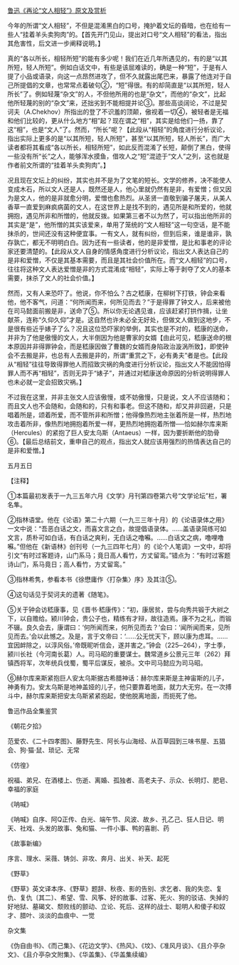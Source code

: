 [鲁迅《再论“文人相轻”》原文及赏析](https://www.vrrw.net/wx/8618.html)

今年的所谓“文人相轻”，不但是混淆黑白的口号，掩护着文坛的昏暗，也在给有一些人“挂着羊头卖狗肉”的。【首先开门见山，提出对口号“文人相轻”的看法，指出其危害性，后文进一步阐释说明。】

真的“各以所长，相轻所短”的能有多少呢！我们在近几年所遇见的，有的是“以其所短，轻人所短”。例如白话文中，有些是该屈难读的，确是一种“短”，于是有人提了小品或语录，向这一点昂然进攻了，但不久就露出尾巴来，暴露了他连对于自己所提倡的文章，也常常点着破句②，“短”得很。有的却简直是“以其所短，轻人所长”了。例如轻蔑“杂文”的人，不但他所用的也是“杂文”，而他的“杂文”，比起他所轻蔑的别的“杂文”来，还拙劣到不能相提并论③。那些高谈阔论，不过是契诃夫（A.Chekhov）所指出的登了不识羞的顶颠，傲视着一切④，被轻者是无福和他们比较的，更从什么地方“相”起？现在谓之“相”，其实是给他们一扬，靠了这“相”，也是“文人”了。然而，“所长”呢？【此段从“相轻”的角度进行分析议论，指出实际上更多的是“以其所短，轻人所短”，甚至“以其所短，轻人所长”，而广大读者都将其看成“各以所长，相轻所短”，如此反而混淆了长短，颠倒了黑白，使得一些没有所“长”之人，能够浑水摸鱼，借攻人之“短”混迹于“文人”之列，这也就是作者前文所谓的“挂着羊头卖狗肉”。】



况且现在文坛上的纠纷，其实也并不是为了文笔的短长。文学的修养，决不能使人变成木石，所以文人还是人，既然还是人，他心里就仍然有是非，有爱憎；但又因为是文人，他的是非就愈分明，爱憎也愈热烈。从圣贤一直敬到骗子屠夫，从美人香草一直爱到麻疯病菌的文人，在这世界上是找不到的，遇见所是和所爱的，他就拥抱，遇见所非和所憎的，他就反拨。如果第三者不以为然了，可以指出他所非的其实是“是”，他所憎的其实该爱来，单用了笼统的“文人相轻”这一句空话，是不能抹杀的，世间还没有这种便宜事。一有文人，就有纠纷，但到后来，谁是谁非，孰存孰亡，都无不明明白白。因为还有一些读者，他的是非爱憎，是比和事老的评论家还要清楚的。【此段从文人自身的情感角度进行分析议论，指出文人表达自己的是非和爱憎，不仅是其基本需要，而且是其社会价值所在。而“文人相轻”的口号，往往将这种文人表达爱憎是非的方式混淆成“相轻”，实际上等于剥夺了文人的基本需要，抹杀了文人的社会价值。】

然而，又有人来恐吓了。他说，你不怕么？古之嵇康，在柳树下打铁，钟会来看他，他不客气，问道：“何所闻而来，何所见而去？”于是得罪了钟文人，后来被他在司马懿面前搬是非，送命了⑤。所以你无论遇见谁，应该赶紧打拱作揖，让坐献茶，连称“久仰久仰”才是。这自然也许未必全无好处，但做文人做到这地步，不是很有些近乎婊子了么？况且这位恐吓家的举例，其实也是不对的，嵇康的送命，并非为了他是傲慢的文人，大半倒因为他是曹家的女婿【由此可见，嵇康送命的根本原因并非得罪钟会，而是嵇康因做了曹魏的女婿而身陷政治漩涡所致】，即使钟会不去搬是非，也总有人去搬是非的，所谓“重赏之下，必有勇夫”者是也。【此段从“相轻”往往导致得罪他人而招致灾祸的角度进行分析议论，指出文人不能因怕得罪人而不再“相轻”，否则无异于“婊子”，并通过对嵇康送命原因的分析说明得罪人也未必就一定会招致灾祸。】

不过我在这里，并非主张文人应该傲慢，或不妨傲慢，只是说，文人不应该随和；而且文人也不会随和，会随和的，只有和事老。但这不随和，却又并非回避，只是唱着所是，颂着所爱，而不管所非和所憎；他得像热烈地主张着所是一样，热烈地攻击着所非，像热烈地拥抱着所爱一样，更热烈地拥抱着所憎──恰如赫尔库来斯（Hercules）的紧抱了巨人安太乌斯（Antaeus）一样，因为要折断他的肋骨⑥。【最后总结前文，重申自己的观点，指出文人就应该用强烈的热情表达自己的是非和爱憎。】

五月五日





【注释】

①本篇最初发表于一九三五年六月《文学》月刊第四卷第六号“文学论坛”栏，署名隼。

②指林语堂。他在《论语》第二十六期（一九三三年十月）的《论语录体之用》一文中说：“吾恶白话之文，而喜文言之白，故提倡语录体。……盖语录简练可如文言，质朴可如白话，有白话之爽利，无白话之噜囌。……白话文之病，噜哩噜囌。”但他在《新语林》创刊号（一九三四年七月）的《论个人笔调》一文中，却将引文“有时过客题诗，山门系马；竟日高人看竹，方丈留鸾。”错点为：“有时过客题诗山门，系马竟日；高人看竹，方丈留鸾。”

③指林希隽，参看本书《徐懋庸作〈打杂集〉序》及其注⑤。

④这句话见于契诃夫的遗著《随笔》。

⑤关于钟会访嵇康事，见《晋书·嵇康传》：“初，康居贫，尝与向秀共锻于大树之下，以自赡给。颍川钟会，贵公子也，精练有才辩，故往造焉。康不为之礼，而锻不辍。良久会去，康谓曰：‘何所闻而来，何所见而去？’会曰：‘闻所闻而来，见所见而去。’会以此憾之。及是，言于文帝曰：‘……公无忧天下，顾以康为虑耳。……宜因衅除之，以淳风俗。’帝既昵听信会，遂并害之。”钟会（225─264），字士季，颍川长社（今河南长葛）人。司马昭的重要谋士。魏常道乡公景元三年（262）拜镇西将军，次年统兵伐蜀，蜀平后谋反，被杀。文中司马懿应为司马昭。

⑥赫尔库来斯紧抱巨人安太乌斯据古希腊神话：赫尔库来斯是主神宙斯的儿子，神勇有力。安太乌斯是地神盖娅的儿子，他只要靠着地面，就力大无穷。在一次搏斗中，赫尔库来斯把安太乌斯紧紧抱起，使他脱离地面，而扼死了他。

鲁迅作品全集鉴赏

《朝花夕拾》

范爱农、《二十四孝图》、藤野先生、阿长与山海经、从百草园到三味书屋、五猖会、狗·猫·鼠、琐记、无常

《仿徨》

祝福、弟兄、在酒楼上、伤逝、离婚、孤独者、高老夫子、示众、长明灯、肥皂、幸福的家庭

《呐喊》

《呐喊》自序、阿Q正传、白光、端午节、风波、故乡、孔乙己、狂人日记、明天、社戏、头发的故事、兔和猫、一件小事、鸭的喜剧、药

《故事新编》

序言、理水、采薇、铸剑、非攻、奔月、出关、补天、起死

《野草》

《野草》英文译本序、《野草》题辞、秋夜、影的告别、求乞者、我的失恋、复仇、复仇〔其二〕、希望、雪、风筝、好的故事、过客、死火、狗的驳诘、失掉的好地狱、墓碣文、颓败线的颤动、立论、死后、这样的战士、聪明人和傻子和奴才、腊叶、淡淡的血痕中、一觉

杂文集

《伪自由书》、《而己集》、《花边文学》、《热风》、《坟》、《准风月谈》、《且介亭杂文》、《且介亭杂文附集》、《华盖集》、《华盖集续编》

